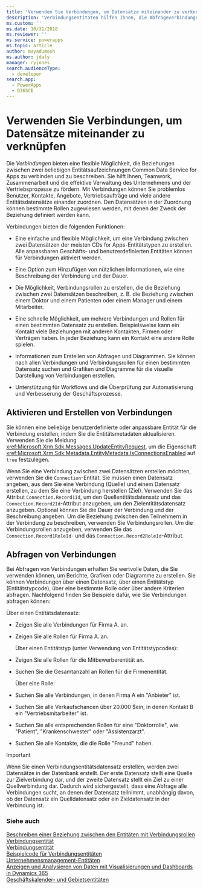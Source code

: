 ```yaml
---
title: 'Verwenden Sie Verbindungen, um Datensätze miteinander zu verknüpfen (Common Data Service for Apps) | Microsoft Docs'
description: 'Verbindungsentitaten hilfen Ihnen, die Abfrageverbindungen zu aktivieren und zu erstellen.'
ms.custom: ''
ms.date: 10/31/2018
ms.reviewer: ''
ms.service: powerapps
ms.topic: article
author: mayadumesh
ms.author: jdaly
manager: ryjones
search.audienceType:
  - developer
search.app:
  - PowerApps
  - D365CE
---
```

# <a name="use-connections-to-link-records-to-each-other"></a>Verwenden Sie Verbindungen, um Datensätze miteinander zu verknüpfen

Die *Verbindungen* bieten eine flexible Möglichkeit, die Beziehungen zwischen zwei beliebigen Entitätsaufzeichnungen Common Data Service for Apps zu verbinden und zu beschreiben. Sie hilft Ihnen, Teamwork, Zusammenarbeit und die effektive Verwaltung des Unternehmens und der Vertriebsprozesse zu fördern. Mit Verbindungen können Sie problemlos Benutzer, Kontakte, Angebote, Vertriebsaufträge und viele andere Entitätsdatensätze einander zuordnen. Den Datensätzen in der Zuordnung können bestimmte Rollen zugewiesen werden, mit denen der Zweck der Beziehung definiert werden kann.  
  
 Verbindungen bieten die folgenden Funktionen:  
  
- Eine einfache und flexible Möglichkeit, um eine Verbindung zwischen zwei Datensätzen der meisten CDs for Apps-Entitätstypen zu erstellen. Alle anpassbaren Geschäfts- und benutzerdefinierten Entitäten können für Verbindungen aktiviert werden.  
  
- Eine Option zum Hinzufügen von nützlichen Informationen, wie eine Beschreibung der Verbindung und der Dauer.  
  
- Die Möglichkeit, Verbindungsrollen zu erstellen, die die Beziehung zwischen zwei Datensätzen beschreiben, z. B. die Beziehung zwischen einem Doktor und einem Patienten oder einem Manager und einem Mitarbeiter.  
  
- Eine schnelle Möglichkeit, um mehrere Verbindungen und Rollen für einen bestimmten Datensatz zu erstellen. Beispielsweise kann ein Kontakt viele Beziehungen mit anderen Kontakten, Firmen oder Verträgen haben. In jeder Beziehung kann ein Kontakt eine andere Rolle spielen.  
  
- Informationen zum Erstellen von Abfragen und Diagrammen. Sie können nach allen Verbindungen und Verbindungsrollen für einen bestimmten Datensatz suchen und Grafiken und Diagramme für die visuelle Darstellung von Verbindungen erstellen.  
  
- Unterstützung für Workflows und die Überprüfung zur Automatisierung und Verbesserung der Geschäftsprozesse.  
  
## <a name="enabling-and-creating-connections"></a>Aktivieren und Erstellen von Verbindungen  
 Sie können eine beliebige benutzerdefinierte oder anpassbare Entität für die Verbindung erstellen, indem Sie die Entitätsmetadaten aktualisieren. Verwenden Sie die Meldung <xref:Microsoft.Xrm.Sdk.Messages.UpdateEntityRequest>, um die Eigenschaft <xref:Microsoft.Xrm.Sdk.Metadata.EntityMetadata.IsConnectionsEnabled> auf `true` festzulegen.  
  
 Wenn Sie eine Verbindung zwischen zwei Datensätzen erstellen möchten, verwenden Sie die `Connection`-Entität. Sie müssen einen Datensatz angeben, aus dem Sie eine Verbindung (Quelle) und einem Datensatz erstellen, zu dem Sie eine Verbindung herstellen (Ziel). Verwenden Sie das Attribut `Connection.Record1Id`, um den Quellentitätsdatensatz und das `Connection.Record2Id`-Attribut anzugeben, um den Zielentitätsdatensatz anzugeben. Optional können Sie die Dauer der Verbindung und der Beschreibung angeben. Um die Beziehung zwischen den Teilnehmern in der Verbindung zu beschreiben, verwenden Sie Verbindungsrollen. Um die Verbindungsrollen anzugeben, verwenden Sie das `Connection.Record1RoleId`- und das `Connection.Record2RoleId`-Attribut.  
  
## <a name="querying-connections"></a>Abfragen von Verbindungen  
 Bei Abfragen von Verbindungen erhalten Sie wertvolle Daten, die Sie verwenden können, um Berichte, Grafiken oder Diagramme zu erstellen. Sie können Verbindungen über einen Datensatz, über einen Entitätstyp (Entitätstypcode), über eine bestimmte Rolle oder über andere Kriterien abfragen. Nachfolgend finden Sie Beispiele dafür, wie Sie Verbindungen abfragen können:  
  
 Über einen Entitätsdatensatz:  
  
- Zeigen Sie alle Verbindungen für Firma A. an.  
  
- Zeigen Sie alle Rollen für Firma A. an.  
  
  Über einen Entitätstyp (unter Verwendung von Entitätstypcodes):  
  
- Zeigen Sie alle Rollen für die Mitbewerberentität an.  
  
- Suchen Sie die Gesamtanzahl an Rollen für die Firmenentität.  
  
  Über eine Rolle:  
  
- Suchen Sie alle Verbindungen, in denen Firma A ein "Anbieter" ist.  
  
- Suchen Sie alle Verkaufschancen über 20.000 $ein, in denen Kontakt B ein "Vertriebsmitarbeiter" ist.  
  
- Suchen Sie alle entsprechenden Rollen für eine "Doktorrolle", wie "Patient", "Krankenschwester" oder "Assistenzarzt".  
  
- Suchen Sie alle Kontakte, die die Rolle "Freund" haben.  
  
> [!IMPORTANT]
>  Wenn Sie einen Verbindungsentitätsdatensatz erstellen, werden zwei Datensätze in der Datenbank erstellt. Der erste Datensatz stellt eine Quelle zur Zielverbindung dar, und der zweite Datensatz stellt ein Ziel zu einer Quellverbindung dar. Dadurch wird sichergestellt, dass eine Abfrage alle Verbindungen sucht, an denen der Datensatz teilnimmt, unabhängig davon, ob der Datensatz ein Quelldatensatz oder ein Zieldatensatz in der Verbindung ist.  
  
### <a name="see-also"></a>Siehe auch  
 [Beschreiben einer Beziehung zwischen den Entitäten mit Verbindungsrollen](describe-relationship-entities-connection-roles.md)   
 [Verbindungsentität](/reference/entities/connection.md)   
 [Verbindungsentität](/reference/entities/connectionrole.md)   
 [Beispielcode für Verbindungsentitäten](/dynamics365/customer-engagement/developer/sample-code-connection-entities)   
 [Unternehmensmanagement-Entitäten](/dynamics365/customer-engagement/developer/business-management-entities)   
 [Anzeigen und Analysieren von Daten mit Visualisierungen und Dashboards in Dynamics 365](/dynamics365/customer-engagement/developer/customize-dev/customize-visualizations-dashboards)   
 [Geschäftskalender- und Gebietsentitäten](/dynamics365/customer-engagement/developer/fiscal-calendar-and-territory-entities)